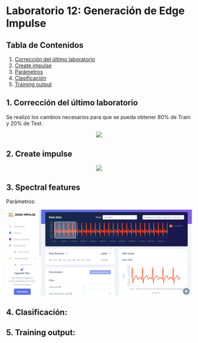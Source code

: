 # Laboratorio 12: Generación de Edge Impulse 

## Tabla de Contenidos

1. [Corrección del último laboratorio](#1-Correccióndelúltimolaboratorio)
2. [Create impulse](#2-Createimpulse)
3. [Parámetros](#3-Parámetros)
4. [Clasificación](#4-Clasificación)
5. [Training output](#4-Trainingoutput)


## 1. Corrección del último laboratorio

Se realizó los cambios necesarios para que se pueda obtener 80% de Train y 20% de Test.
<div align="center">
  <img src="./Imagen/imagen1.png"><p>

  </p>
</div>

## 2. Create impulse
<div align="center">
  <img src="./Imagen/diseñodeimpulso.png"><p>

  </p>
</div>

## 3. Spectral features
Parámetros:
<div align="center">
  <img src="./Imagen/Spectral features.png"><p>

  </p>
</div>

## 4. Clasificación:



## 5. Training output:
